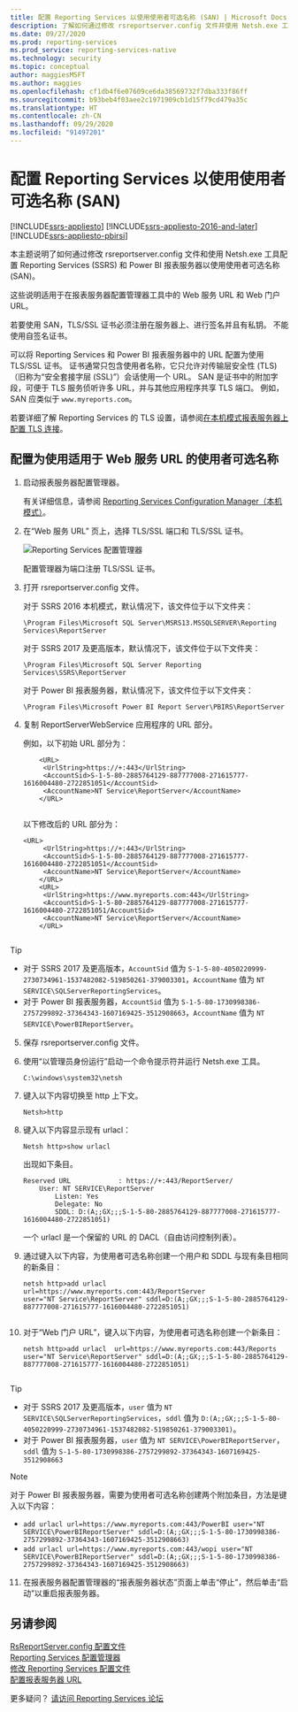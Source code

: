 ```yaml
---
title: 配置 Reporting Services 以使用使用者可选名称 (SAN) | Microsoft Docs
description: 了解如何通过修改 rsreportserver.config 文件并使用 Netsh.exe 工具来配置 SQL Server Reporting Services 和 Power BI 报表服务器以使用 SAN。
ms.date: 09/27/2020
ms.prod: reporting-services
ms.prod_service: reporting-services-native
ms.technology: security
ms.topic: conceptual
author: maggiesMSFT
ms.author: maggies
ms.openlocfilehash: cf1db4f6e07609ce6da38569732f7dba333f86ff
ms.sourcegitcommit: b93beb4f03aee2c1971909cb1d15f79cd479a35c
ms.translationtype: HT
ms.contentlocale: zh-CN
ms.lasthandoff: 09/29/2020
ms.locfileid: "91497201"
---
```

# <a name="configure-reporting-services-to-use-a-subject-alternative-name-san"></a>配置 Reporting Services 以使用使用者可选名称 (SAN)

[!INCLUDE[ssrs-appliesto](../../includes/ssrs-appliesto.md)] [!INCLUDE[ssrs-appliesto-2016-and-later](../../includes/ssrs-appliesto-2016-and-later.md)] [!INCLUDE[ssrs-appliesto-pbirsi](../../includes/ssrs-appliesto-pbirs.md)]

本主题说明了如何通过修改 rsreportserver.config 文件和使用 Netsh.exe 工具配置 Reporting Services (SSRS) 和 Power BI 报表服务器以使用使用者可选名称 (SAN)。

这些说明适用于在报表服务器配置管理器工具中的 Web 服务 URL 和 Web 门户 URL。

若要使用 SAN，TLS/SSL 证书必须注册在服务器上、进行签名并且有私钥。 不能使用自签名证书。

可以将 Reporting Services 和 Power BI 报表服务器中的 URL 配置为使用 TLS/SSL 证书。 证书通常只包含使用者名称，它只允许对传输层安全性 (TLS)（旧称为“安全套接字层 (SSL)”）会话使用一个 URL。 SAN 是证书中的附加字段，可便于 TLS 服务侦听许多 URL，并与其他应用程序共享 TLS 端口。 例如，SAN 应类似于 `www.myreports.com`。

若要详细了解 Reporting Services 的 TLS 设置，请参阅[在本机模式报表服务器上配置 TLS 连接](../../reporting-services/security/configure-ssl-connections-on-a-native-mode-report-server.md)。  
  
## <a name="configure-to-use-a-subject-alternative-name-for-web-service-url"></a>配置为使用适用于 Web 服务 URL 的使用者可选名称
  
1.  启动报表服务器配置管理器。  
  
     有关详细信息，请参阅 [Reporting Services Configuration Manager（本机模式）](../../reporting-services/install-windows/reporting-services-configuration-manager-native-mode.md)。  
  
2.  在“Web 服务 URL”  页上，选择 TLS/SSL 端口和 TLS/SSL 证书。  
  
     ![Reporting Services 配置管理器](../../reporting-services/report-server-sharepoint/media/reportingservices-configurationmanager.png "Reporting Services 配置管理器")  
  
     配置管理器为端口注册 TLS/SSL 证书。  
  
3.  打开 rsreportserver.config 文件。  
  
     对于 SSRS 2016 本机模式，默认情况下，该文件位于以下文件夹：  
  
    ```  
    \Program Files\Microsoft SQL Server\MSRS13.MSSQLSERVER\Reporting Services\ReportServer  
    ```  
  
     对于 SSRS 2017 及更高版本，默认情况下，该文件位于以下文件夹：  
  
    ```  
    \Program Files\Microsoft SQL Server Reporting Services\SSRS\ReportServer  
    ```  
    
     对于 Power BI 报表服务器，默认情况下，该文件位于以下文件夹：  
  
    ```  
    \Program Files\Microsoft Power BI Report Server\PBIRS\ReportServer  
    ```  
  
4.  复制 ReportServerWebService 应用程序的 URL 部分。
  
     例如，以下初始 URL 部分为：  
  
    ```  
        <URL>  
         <UrlString>https://+:443</UrlString>  
         <AccountSid>S-1-5-80-2885764129-887777008-271615777-1616004480-2722851051</AccountSid>  
         <AccountName>NT Service\ReportServer</AccountName>  
        </URL>  
  
    ```  
  
     以下修改后的 URL 部分为：
  
    ```  
    <URL>  
         <UrlString>https://+:443</UrlString>  
         <AccountSid>S-1-5-80-2885764129-887777008-271615777-1616004480-2722851051</AccountSid>  
         <AccountName>NT Service\ReportServer</AccountName>  
        </URL>  
        <URL>  
         <UrlString>https://www.myreports.com:443</UrlString>  
         <AccountSid>S-1-5-80-2885764129-887777008-271615777-1616004480-2722851051/AccountSid>  
         <AccountName>NT Service\ReportServer</AccountName>  
        </URL>  
  
    ```  
  
  > [!TIP]  
>  * 对于 SSRS 2017 及更高版本，`AccountSid` 值为 `S-1-5-80-4050220999-2730734961-1537482082-519850261-379003301`，`AccountName` 值为 `NT SERVICE\SQLServerReportingServices`。
>  * 对于 Power BI 报表服务器，`AccountSid` 值为 `S-1-5-80-1730998386-2757299892-37364343-1607169425-3512908663`，`AccountName` 值为 `NT SERVICE\PowerBIReportServer`。
  
5.  保存 rsreportserver.config 文件。  
  
6.  使用“以管理员身份运行”启动一个命令提示符并运行 Netsh.exe 工具。  
  
    ```  
    C:\windows\system32\netsh  
    ```  
  
7.  键入以下内容切换至 http 上下文。  
  
    ```  
    Netsh>http  
    ```  
  
8.  键入以下内容显示现有 urlacl：
  
    ```  
    Netsh http>show urlacl  
    ```  
  
     出现如下条目。  
  
    ```  
    Reserved URL            : https://+:443/ReportServer/  
        User: NT SERVICE\ReportServer  
            Listen: Yes  
            Delegate: No  
            SDDL: D:(A;;GX;;;S-1-5-80-2885764129-887777008-271615777-1616004480-2722851051)  
    ```  
  
     一个 urlacl 是一个保留的 URL 的 DACL（自由访问控制列表）。  
  
9. 通过键入以下内容，为使用者可选名称创建一个用户和 SDDL 与现有条目相同的新条目：  
  
    ```  
    netsh http>add urlacl  url=https://www.myreports.com:443/ReportServer    
    user="NT Service\ReportServer" sddl=D:(A;;GX;;;S-1-5-80-2885764129-887777008-271615777-1616004480-2722851051)  
  
    ```  
  
10. 对于“Web 门户 URL”，键入以下内容，为使用者可选名称创建一个新条目：

    ```  
    netsh http>add urlacl  url=https://www.myreports.com:443/Reports  
    user="NT Service\ReportServer" sddl=D:(A;;GX;;;S-1-5-80-2885764129-887777008-271615777-1616004480-2722851051)  
  
    ```  
> [!TIP]  
>  * 对于 SSRS 2017 及更高版本，`user` 值为 `NT SERVICE\SQLServerReportingServices`，`sddl` 值为 `D:(A;;GX;;;S-1-5-80-4050220999-2730734961-1537482082-519850261-379003301)`。
>  * 对于 Power BI 报表服务器，`user` 值为 `NT SERVICE\PowerBIReportServer`，`sddl` 值为 `S-1-5-80-1730998386-2757299892-37364343-1607169425-3512908663`

> [!NOTE]  
> 对于 Power BI 报表服务器，需要为使用者可选名称创建两个附加条目，方法是键入以下内容：
>  * `add urlacl url=https://www.myreports.com:443/PowerBI user="NT SERVICE\PowerBIReportServer" sddl=D:(A;;GX;;;S-1-5-80-1730998386-2757299892-37364343-1607169425-3512908663)`
>  * `add urlacl url=https://www.myreports.com:443/wopi user="NT SERVICE\PowerBIReportServer" sddl=D:(A;;GX;;;S-1-5-80-1730998386-2757299892-37364343-1607169425-3512908663)`

11. 在报表服务器配置管理器的“报表服务器状态”页面上单击“停止”，然后单击“启动”以重启报表服务器。  
  
## <a name="see-also"></a>另请参阅

 [RsReportServer.config 配置文件](../../reporting-services/report-server/rsreportserver-config-configuration-file.md)   
 [Reporting Services 配置管理器](../../reporting-services/install-windows/reporting-services-configuration-manager-native-mode.md)   
 [修改 Reporting Services 配置文件](../../reporting-services/report-server/modify-a-reporting-services-configuration-file-rsreportserver-config.md)   
 [配置报表服务器 URL](../../reporting-services/install-windows/configure-report-server-urls-ssrs-configuration-manager.md)

更多疑问？ [请访问 Reporting Services 论坛](https://go.microsoft.com/fwlink/?LinkId=620231)
